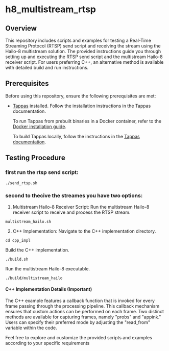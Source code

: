 # h8_multistream_rtsp

## Overview

This repository includes scripts and examples for testing a Real-Time Streaming Protocol (RTSP) send script and receiving the stream using the Hailo-8 multistream solution. The provided instructions guide you through setting up and executing the RTSP send script and the multistream Hailo-8 receiver script. For users preferring C++, an alternative method is available with detailed build and run instructions.

## Prerequisites

Before using this repository, ensure the following prerequisites are met:

- [Tappas](https://github.com/hailo-ai/tappas) installed. Follow the installation instructions in the Tappas documentation.

  To run Tappas from prebuilt binaries in a Docker container, refer to the [Docker installation guide](https://github.com/hailo-ai/tappas/blob/master/docs/installation/docker-install.rst).

  To build Tappas locally, follow the instructions in the [Tappas documentation](https://github.com/hailo-ai/tappas/blob/master/docs/installation/docker-install.rst).

## Testing Procedure

### first run the rtsp send script:
```
./send_rtsp.sh
```

### second to thecive the streames you have two options:

1. Multistream Hailo-8 Receiver Script:
Run the multistream Hailo-8 receiver script to receive and process the RTSP stream.
```
multistream_hailo.sh
```

2. C++ Implementation:
Navigate to the C++ implementation directory.
```
cd cpp_impl
```
Build the C++ implementation.
```
./build.sh
```
Run the multistream Hailo-8 executable.
```
./build/multistream_hailo
```
#### C++ Implementation Details (Important)
The C++ example features a callback function that is invoked for every frame passing through the processing pipeline. This callback mechanism ensures that custom actions can be performed on each frame. Two distinct methods are available for capturing frames, namely "probs" and "appink." Users can specify their preferred mode by adjusting the "read_from" variable within the code.

Feel free to explore and customize the provided scripts and examples according to your specific requirements
